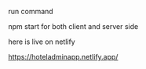 run command

npm start for both client and server side

here is live on netlify

https://hoteladminapp.netlify.app/
